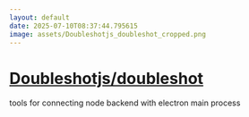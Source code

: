 ```yaml
---
layout: default
date: 2025-07-10T08:37:44.795615
image: assets/Doubleshotjs_doubleshot_cropped.png
---
```


# [Doubleshotjs/doubleshot](https://github.com/Doubleshotjs/doubleshot)

tools for connecting node backend with electron main process
